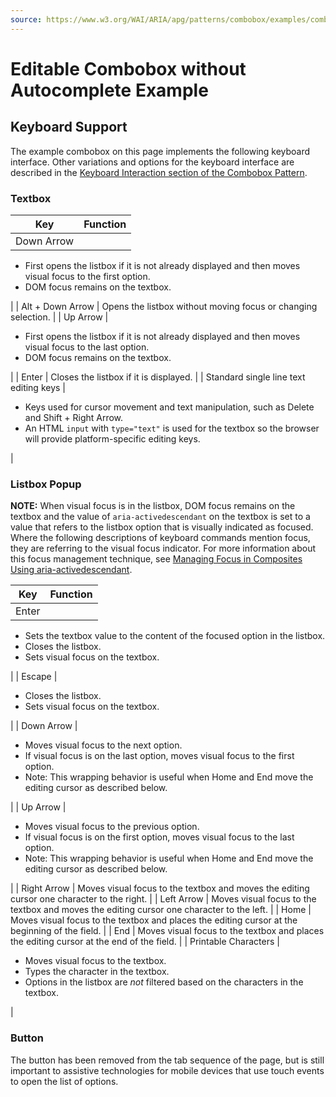 ```yaml
---
source: https://www.w3.org/WAI/ARIA/apg/patterns/combobox/examples/combobox-autocomplete-none/
---
```

Editable Combobox without Autocomplete Example
==============================================

Keyboard Support
----------------

The example combobox on this page implements the following keyboard interface. Other variations and options for the keyboard interface are described in the [Keyboard Interaction section of the Combobox Pattern](https://www.w3.org/WAI/ARIA/apg/patterns/combobox/#keyboard_interaction).

### Textbox

| Key | Function |
| --- | --- |
| Down Arrow | 
*   First opens the listbox if it is not already displayed and then moves visual focus to the first option.
*   DOM focus remains on the textbox.

 |
| Alt + Down Arrow | Opens the listbox without moving focus or changing selection. |
| Up Arrow | 

*   First opens the listbox if it is not already displayed and then moves visual focus to the last option.
*   DOM focus remains on the textbox.

 |
| Enter | Closes the listbox if it is displayed. |
| Standard single line text editing keys | 

*   Keys used for cursor movement and text manipulation, such as Delete and Shift + Right Arrow.
*   An HTML `input` with `type="text"` is used for the textbox so the browser will provide platform-specific editing keys.

 |

### Listbox Popup

**NOTE:** When visual focus is in the listbox, DOM focus remains on the textbox and the value of `aria-activedescendant` on the textbox is set to a value that refers to the listbox option that is visually indicated as focused. Where the following descriptions of keyboard commands mention focus, they are referring to the visual focus indicator. For more information about this focus management technique, see [Managing Focus in Composites Using aria-activedescendant](https://www.w3.org/WAI/ARIA/apg/practices/keyboard-interface/#kbd_focus_activedescendant).

| Key | Function |
| --- | --- |
| Enter | 
*   Sets the textbox value to the content of the focused option in the listbox.
*   Closes the listbox.
*   Sets visual focus on the textbox.

 |
| Escape | 

*   Closes the listbox.
*   Sets visual focus on the textbox.

 |
| Down Arrow | 

*   Moves visual focus to the next option.
*   If visual focus is on the last option, moves visual focus to the first option.
*   Note: This wrapping behavior is useful when Home and End move the editing cursor as described below.

 |
| Up Arrow | 

*   Moves visual focus to the previous option.
*   If visual focus is on the first option, moves visual focus to the last option.
*   Note: This wrapping behavior is useful when Home and End move the editing cursor as described below.

 |
| Right Arrow | Moves visual focus to the textbox and moves the editing cursor one character to the right. |
| Left Arrow | Moves visual focus to the textbox and moves the editing cursor one character to the left. |
| Home | Moves visual focus to the textbox and places the editing cursor at the beginning of the field. |
| End | Moves visual focus to the textbox and places the editing cursor at the end of the field. |
| Printable Characters | 

*   Moves visual focus to the textbox.
*   Types the character in the textbox.
*   Options in the listbox are _not_ filtered based on the characters in the textbox.

 |

### Button

The button has been removed from the tab sequence of the page, but is still important to assistive technologies for mobile devices that use touch events to open the list of options.